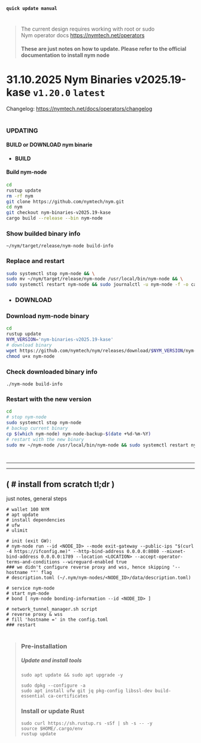 #### `quick update manual`
#
<!-- ########################################################################################################## DEL
> 
> **NM** - Nym node: mixnode mode    
> **GW** - Nym node: gateway mode
########################################################################################################## DEL -->

> The current design requires working with root or sudo    
> Nym operator docs https://nymtech.net/operators    
> #### These are just notes on how to update. Please refer to the official documentation to install nym node


<!-- #############################
#
27.05.2025
PRE-RELEASE : Nym Binaries ... 'latest'    
tag/nym-binaries-v2025.19-kase
# 
Changelog: https://nymtech.net/docs/operators/changelog
#
#
############################## -->


# 31.10.2025 Nym Binaries v2025.19-kase `v1.20.0` `latest`   
Changelog: https://nymtech.net/docs/operators/changelog    

#

### UPDATING
#### BUILD or DOWNLOAD nym binarie

- #### BUILD
#### Build nym-node
```bash
cd
rustup update
rm -rf nym
git clone https://github.com/nymtech/nym.git
cd nym
git checkout nym-binaries-v2025.19-kase
cargo build --release --bin nym-node
```

### Show builded binary info
```
~/nym/target/release/nym-node build-info
```

<!--
git checkout release/ v 1_1_15
-->

### Replace and restart
```bash
sudo systemctl stop nym-node && \
sudo mv ~/nym/target/release/nym-node /usr/local/bin/nym-node && \
sudo systemctl restart nym-node && sudo journalctl -u nym-node -f -o cat
```
- ### DOWNLOAD
### Download nym-node binary
```sh
cd
rustup update
NYM_VERSION='nym-binaries-v2025.19-kase'
# download binary
wget https://github.com/nymtech/nym/releases/download/$NYM_VERSION/nym-node
chmod u+x nym-node
```

### Check downloaded binary info
```
./nym-node build-info
```

### Restart with the new version
```sh
cd
# stop nym-node
sudo systemctl stop nym-node
# backup current binary
cp $(which nym-node) nym-node-backup-$(date +%d-%m-%Y)
# restart with the new binary
sudo mv ~/nym-node /usr/local/bin/nym-node && sudo systemctl restart nym-node && sudo journalctl -u nym-node -f -o cat -n 50
```


<!-- ########################################################################################################## TO DELETE -----------------------------------
### Change mixnode version to the 1.1.9-1 in the Nym Wallet (Bonding - Node Settings section)

#

### 🟢 nym-node gateway mode
### Build nym-node
```
cd $HOME
rm -rf nym
git clone https://github.com/nymtech/nym.git
cd nym
# git checkout master
git checkout 4c2bf3642
cargo build --release --bin nym-node
```

### Replace and restart
```bash
sudo systemctl stop nym-node && \
sudo mv ~/nym/target/release/nym-node $(which nym-node) && \
sudo systemctl restart nym-node && sudo journalctl -u nym-node -f -o cat
```

### Change version to 1.1.9-1 in the Nym Wallet
Menu Bonding -> Gateway Settings    
> ![](https://github.com/toolfun/_pics/blob/988df446b0c9c368b68d03503a56b8b74362b505/gwsett.jpg)    
> ![](https://github.com/toolfun/_pics/blob/988df446b0c9c368b68d03503a56b8b74362b505/gwsett2.jpg)    

########################################################################################################## ---- TO DELETE ---------------------------------- -->


#
#
#
____
____

## ( # install from scratch tl;dr )
just notes, general steps
```
# wallet 100 NYM
# apt update
# install dependencies
# ufw
# ulimit

# init (exit GW):
# nym-node run --id <NODE_ID> --mode exit-gateway --public-ips "$(curl -4 https://ifconfig.me)" --http-bind-address 0.0.0.0:8080 --mixnet-bind-address 0.0.0.0:1789 --location <LOCATION> --accept-operator-terms-and-conditions --wireguard-enabled true
### we didn't configure reverse proxy and wss, hence skipping '--hostname ""' flag
# description.toml (~/.nym/nym-nodes/<NODE_ID>/data/description.toml)

# service nym-node
# start nym-node
# bond [ nym-node bonding-information --id <NODE_ID> ]

# network_tunnel_manager.sh script
# reverse proxy & wss
# fill 'hostname =' in the config.toml
### restart
```


#


> ### Pre-installation
> ##### Update and install tools
> ```
> sudo apt update && sudo apt upgrade -y
> ```
> ```
> sudo dpkg --configure -a
> sudo apt install ufw git jq pkg-config libssl-dev build-essential ca-certificates
> ```
> 
> ### Install or update Rust
> ```
> sudo curl https://sh.rustup.rs -sSf | sh -s -- -y
> source $HOME/.cargo/env
> rustup update
> ```

<!-- ######################################### Service #############
--------------- with wg enabled
```
sudo tee <<EOF >/dev/null /etc/systemd/system/nym-node.service
[Unit]
Description=Nym_node_exgw

[Service]
User=$USER
ExecStart=/usr/local/bin/nym-node run --id <NODE_ID> --mode exit-gateway --accept-operator-terms-and-conditions --wireguard-enabled true
KillSignal=SIGINT
Restart=on-failure
RestartSec=5
StartLimitInterval=350
StartLimitBurst=20
LimitNOFILE=65535

[Install]
WantedBy=multi-user.target
EOF
```
```
sudo tee <<EOF >/dev/null /etc/systemd/system/nym-node.service
[Unit]
Description=Nym-node-mixnode

[Service]
User=$USER
ExecStart=/usr/local/bin/nym-node run --id <NODE_ID> --mode mixnode --deny-init --public-ips <IPv4> --accept-operator-terms-and-conditions
KillSignal=SIGINT
Restart=on-failure
RestartSec=10
StartLimitInterval=350
StartLimitBurst=10
LimitNOFILE=65535

[Install]
WantedBy=multi-user.target
EOF
```
######################################### Service ############# -->

<!-- ---------------------------- node move
  copy old server
nym-nodes dir, service file

update
ulimit
ufw

  change on new server (dir names if needed and config.toml)
node ID - if needed
node path - if the username has been changed
[example /home/<USERNAME>/.nym/nym-nodes/<NODE-ID>/data/x25519_noise.pub]
IP
Location - if changed

----------------------------- node move -->


<!-- ---------------------------- Download nym-node binary and run
cd ~/
# download binary
NYM_VERSION='nym-binaries-v2024.11-wedel'
wget https://github.com/nymtech/nym/releases/download/$NYM_VERSION/nym-node
chmod u+x nym-node
# stop nym-node
sudo systemctl stop nym-node
# backup current binary
cp $(which nym-node) nym-node-backup
# restart with new binary
sudo mv ~/nym-node $(which nym-node) && sudo systemctl restart nym-node && sudo journalctl -u nym-node -f -o cat -n 50

#
#

# Reverse #
# stop nym-node
sudo systemctl stop nym-node
# copy backup binary back
cp nym-node-backup $(which nym-node)
# restart with new binary
sudo systemctl restart nym-node && sudo journalctl -u nym-node -f -o cat -n 50
----------------------------- Download nym-node binary and run -->

